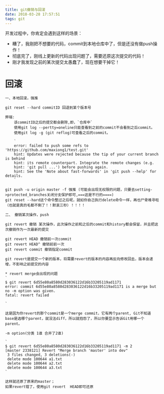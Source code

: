 ```yaml
---
title: git撤销与回滚
date: 2018-03-28 17:57:51
tags: git
---
```


开发过程中，你肯定会遇到这样的场景：

* 糟了，我刚把不想要的代码，commit到本地仓库中了，但是还没有做push操作！
* 彻底完了，刚线上更新的代码出现问题了，需要还原这次提交的代码！
* 刚才我发现之前的某次提交太愚蠢了，现在想要干掉它！

<!-- more -->

# 	回滚

	一、本地回滚，强推
	
	git reset --hard commitID 回退到某个版本号 
	
	弊端:
		该commitID之后的提交都会删除,即，`仓库中`
		使用git log --pertty=oneline只能查看到之前的commit不会看到之后commit。
		使用git log -g (git reflog)可查看之后的commit。
		
		`
		error: failed to push some refs to 'https://github.com/maxiong1/test.git'
		hint: Updates were rejected because the tip of your current branch is behind
		hint: its remote counterpart. Integrate the remote changes (e.g.
		hint: 'git pull ...') before pushing again.
		hint: See the 'Note about fast-forwards' in 'git push --help' for details.
		`
		
	git push -u origin master -f 强推 (可能会出现无权限的问题，只要去setting->protected_branches关闭分支保护即可,===这是不行的====) 
	git reset --hard这个命令整过之后呢，就如你自己执行delete命令一样，再也尸骨难寻啦（也就是真的毛都不剩了！！默哀三秒）！！！！
	
	二、 撤销某次操作，push
	
	git revert 撤销 某次操作，此次操作之前和之后的commit和history都会保留，并且把这次撤销作为一次最新的提交
		
	git revert HEAD 撤销前一次commit
	git revert HEAD^ 撤销前前一次
	git revert commit 撤销指定commit
	
	git revert是提交一个新的版本，将需要revert的版本的内容再反向修改回去，版本会递增，不影响之前提交的内容

	* revert merge会出现的问题
	`
	$ git revert 6d55e80a8580d283036122d16b33205119ad1171
	error: commit 6d55e80a8580d283036122d16b33205119ad1171 is a merge but no -m option was given.
	fatal: revert failed

	`
	
	这是因为你revert的那个commit是一个merge commit，它有两个parent, Git不知道base是选哪个parent，就没法diff，所以就抱怨了，所以你要显示告诉Git用哪一个parent。
	
	-m option(分类 1谁 合并了2谁)
	
	`
	$ git revert 6d55e80a8580d283036122d16b33205119ad1171 -m 2
	[master 2338121] Revert "Merge branch 'master' into dev"
	 3 files changed, 3 deletions(-)
	 delete mode 100644 a1.txt
	 delete mode 100644 a2.txt
	 delete mode 100644 a3.txt
	`
	
	这样就还原了原来的master；
	如果revert错了，使用git revert  HEAD即可还原